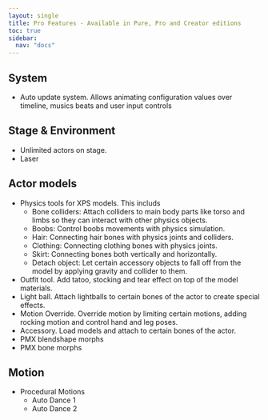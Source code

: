 ```yaml
---
layout: single
title: Pro Features - Available in Pure, Pro and Creator editions
toc: true
sidebar:
  nav: "docs"
---
```


## System
* Auto update system. Allows animating configuration values over timeline, musics beats and user input controls

## Stage & Environment
* Unlimited actors on stage. 
* Laser

## Actor models
* Physics tools for XPS models. This includs 
  * Bone colliders: Attach colliders to main body parts like torso and limbs so they can interact with other physics objects.
  * Boobs: Control boobs movements with physics simulation. 
  * Hair: Connecting hair bones with physics joints and colliders.
  * Clothing: Connecting clothing bones with physics joints. 
  * Skirt: Connecting bones both vertically and horizontally.
  * Detach object: Let certain accessory objects to fall off from the model by applying gravity and collider to them. 
* Outfit tool. Add tatoo, stocking and tear effect on top of the model materials.
* Light ball. Attach lightballs to certain bones of the actor to create special effects.
* Motion Override. Override motion by limiting certain motions, adding rocking motion and control hand and leg poses.
* Accessory. Load models and attach to certain bones of the actor.
* PMX blendshape morphs
* PMX bone morphs


## Motion
* Procedural Motions
  * Auto Dance 1
  * Auto Dance 2
